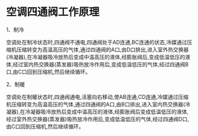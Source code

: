 # 空调四通阀工作原理

1、制冷

空调处在制冷状态时,四通阀不通电,四通阀处于AD连通,BC连通的状态,冷媒通过压缩机压缩转变为高温高压的气体,通过四通阀的A口,由D口排出,进入室外热交换器(冷凝器),在冷凝器吸冷放热后变成中温高压的液体,经膨胀阀后,变成低温低压的液体,经过室内热交换器(蒸发器)吸热放冷作用后,变成低温低压的气体,经过四通阀B口,由C口回到压缩机,然后继续循环。

2、制暖

空调处在制暖状态时,四通阀通电,活塞向右移动,使AB连通,CD连通,冷媒通过压缩机压缩转变为高温高压的气体,通过四通阀的A口,由B口排出,进入室内热交换器(冷凝器),在冷凝器吸冷放热后变成中温高压的液体,经膨胀阀后变成低温低压的液体,经过室外热交换器(蒸发器)吸热放冷作用后,变成低温低压的气体,经过四通阀D口,由C口回到压缩机,然后继续循环。
